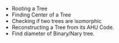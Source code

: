 * Rooting a Tree
* Finding Center of a Tree
* Checking if two trees are isomorphic
* Reconstructing a Tree from its AHU Code.
* Find diameter of Binary/Nary tree.
